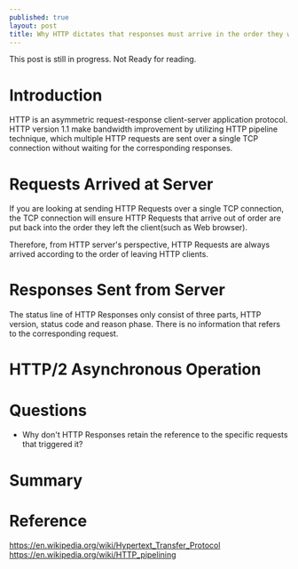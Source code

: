 ```yaml
---
published: true
layout: post
title: Why HTTP dictates that responses must arrive in the order they were requested?
---
```

This post is still in progress. Not Ready for reading.

# Introduction
HTTP is an asymmetric request-response client-server application protocol.
HTTP version 1.1 make bandwidth improvement by utilizing HTTP pipeline technique,
which multiple HTTP requests are sent over a single TCP connection without
waiting for the corresponding responses.

# Requests Arrived at Server
If you are looking at sending HTTP Requests over a single TCP connection,
the TCP connection will ensure HTTP Requests that arrive out of order are
put back into the order they left the client(such as Web browser).

Therefore, from HTTP server's perspective, HTTP Requests are always arrived
according to the order of leaving HTTP clients.

# Responses Sent from Server
The status line of HTTP Responses only consist of three parts, HTTP version,
status code and reason phase. There is no information that refers to the
corresponding request.


# HTTP/2 Asynchronous Operation

# Questions
* Why don't HTTP Responses retain the reference to the specific requests
that triggered it?

# Summary

# Reference
https://en.wikipedia.org/wiki/Hypertext_Transfer_Protocol
https://en.wikipedia.org/wiki/HTTP_pipelining
